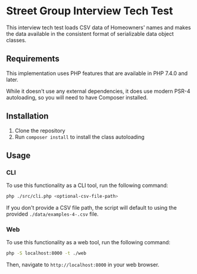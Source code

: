 # Street Group Interview Tech Test
This interview tech test loads CSV data of Homeowners' names and makes the data available in the consistent format of serializable data object classes.

## Requirements

This implementation uses PHP features that are available in PHP 7.4.0 and later.

While it doesn't use any external dependencies, it does use modern PSR-4 autoloading, so you will need to have Composer installed.

## Installation

1. Clone the repository
2. Run `composer install` to install the class autoloading

## Usage

### CLI

To use this functionality as a CLI tool, run the following command:

```bash
php ./src/cli.php <optional-csv-file-path>
```

If you don't provide a CSV file path, the script will default to using the provided `./data/examples-4-.csv` file.

### Web

To use this functionality as a web tool, run the following command:

```bash
php -S localhost:8000 -t ./web
```

Then, navigate to `http://localhost:8000` in your web browser.

